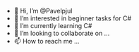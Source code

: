 - 👋 Hi, I’m @Pavelpjul
- 👀 I’m interested in beginner tasks for C#
- 🌱 I’m currently learning C#
- 💞️ I’m looking to collaborate on ...
- 📫 How to reach me ...

<!---
Pavelpjul/Pavelpjul is a ✨ special ✨ repository because its `README.md` (this file) appears on your GitHub profile.
You can click the Preview link to take a look at your changes.
--->
